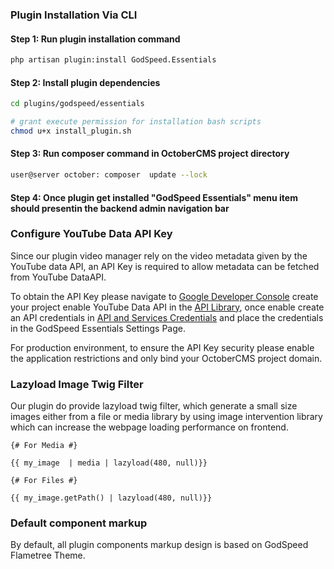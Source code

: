 ### Plugin Installation Via CLI


#### Step  1: Run plugin installation command
```bash
php artisan plugin:install GodSpeed.Essentials
```

#### Step 2: Install plugin dependencies
```bash
cd plugins/godspeed/essentials
```

```bash
# grant execute permission for installation bash scripts
chmod u+x install_plugin.sh
```

#### Step 3: Run composer command in OctoberCMS project directory
```bash
user@server october: composer  update --lock
```

#### Step 4: Once plugin get installed  "GodSpeed Essentials" menu item should presentin the backend admin navigation bar


### Configure YouTube Data API Key

Since our plugin video manager rely on the video metadata given by the YouTube data API,
an API Key is required to allow metadata can be fetched from YouTube DataAPI.

To obtain the API Key please navigate to [Google Developer Console](https://console.developers.google.com/) create your project
enable YouTube Data API in the [API Library](https://console.developers.google.com/apis/library), once enable create an API credentials
in [API and Services Credentials](https://console.developers.google.com/apis/credentials) and place the credentials in the GodSpeed Essentials
Settings Page.

For production environment, to ensure the API Key security please enable the application restrictions and only bind your OctoberCMS project domain.


### Lazyload Image Twig Filter

Our plugin do provide lazyload twig filter, which generate a small size images either from a file or media library by
using image intervention library which can  increase the webpage loading performance on frontend.

```twig
{# For Media #}

{{ my_image  | media | lazyload(480, null)}}
```

```twig
{# For Files #}

{{ my_image.getPath() | lazyload(480, null)}}
```

### Default component markup

By default, all plugin components markup design is based on
GodSpeed Flametree Theme.
